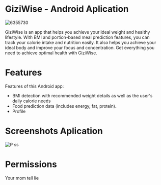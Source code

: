 # GiziWise - Android Aplication
![6355730](https://github.com/TamarillowBonaparte/Mobile/assets/125776654/03a14379-e2cd-4e4e-af40-29f2400b61c0)


GiziWise is an app that helps you achieve your ideal weight and healthy lifestyle. With BMI and portion-based meal prediction features, you can track your calorie intake and nutrition easily. It also helps you achieve your ideal body and improve your focus and concentration. Get everything you need to achieve optimal health with GiziWise.

# Features
Features of this Android app:
* BMI detection with recommended weight details as well as the user's daily calorie needs
* Food prediction data (includes energy, fat, protein).
* Profile

# Screenshots Aplication
![P ss](https://github.com/TamarillowBonaparte/Mobile/assets/125776654/88e8b1ff-faa6-448e-b95e-a51c1a0d9442)






# Permissions
Your mom tell lie

